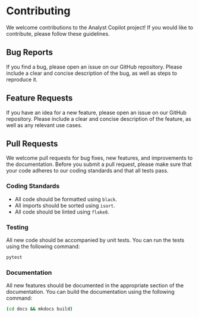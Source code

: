 # Contributing

We welcome contributions to the Analyst Copilot project! If you would like to contribute, please follow these guidelines.

## Bug Reports

If you find a bug, please open an issue on our GitHub repository. Please include a clear and concise description of the bug, as well as steps to reproduce it.

## Feature Requests

If you have an idea for a new feature, please open an issue on our GitHub repository. Please include a clear and concise description of the feature, as well as any relevant use cases.

## Pull Requests

We welcome pull requests for bug fixes, new features, and improvements to the documentation. Before you submit a pull request, please make sure that your code adheres to our coding standards and that all tests pass.

### Coding Standards

- All code should be formatted using `black`.
- All imports should be sorted using `isort`.
- All code should be linted using `flake8`.

### Testing

All new code should be accompanied by unit tests. You can run the tests using the following command:

```bash
pytest
```

### Documentation

All new features should be documented in the appropriate section of the documentation. You can build the documentation using the following command:

```bash
(cd docs && mkdocs build)
```
